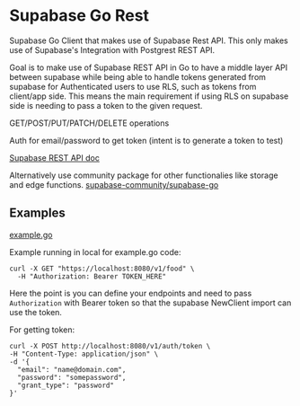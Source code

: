 # Supabase Go Rest

Supabase Go Client that makes use of Supabase Rest API. This only makes use of Supabase's Integration with Postgrest REST API.

Goal is to make use of Supabase REST API in Go to have a middle layer API between supabase while being able to handle tokens generated from supabase for Authenticated users to use RLS, such as tokens from client/app side.
This means the main requirement if using RLS on supabase side is needing to pass a token to the given request.

GET/POST/PUT/PATCH/DELETE operations

Auth for email/password to get token (intent is to generate a token to test)

[Supabase REST API doc](https://supabase.com/docs/guides/api)

Alternatively use community package for other functionalies like storage and edge functions. [supabase-community/supabase-go](https://github.com/supabase-community/supabase-go)

## Examples

[example.go](https://github.com/jtclarkjr/supabase-go-rest/blob/main/example/example.go)

Example running in local for example.go code:
```
curl -X GET "https://localhost:8080/v1/food" \
  -H "Authorization: Bearer TOKEN_HERE"
```
Here the point is you can define your endpoints and need to pass `Authorization` with Bearer token so that the supabase NewClient import can use the token.

For getting token:
```
curl -X POST http://localhost:8080/v1/auth/token \
-H "Content-Type: application/json" \
-d '{
  "email": "name@domain.com",
  "password": "somepassword",
  "grant_type": "password"
}'
```

